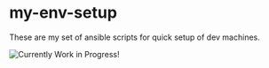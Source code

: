# my-env-setup

These are my set of ansible scripts for quick setup of dev machines. 

![Currently Work in Progress!](https://raw.githubusercontent.com/venkatramanareddy/my-env-setup/master/Images/work_in_progress.png)